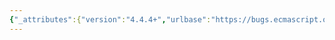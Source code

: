 ```yaml
---
{"_attributes":{"version":"4.4.4+","urlbase":"https://bugs.ecmascript.org/","maintainer":"dherman@mozilla.com"},"bug":{"bug_id":4085,"creation_ts":"2015-02-24 16:25:00 -0800","short_desc":"21.2.1: early error listed inline instead of in its own section","delta_ts":"2015-03-04 18:58:19 -0800","product":"Draft for 6th Edition","component":"editorial issue","version":"Rev 34: February 20, 2015 Release Candidate 1","rep_platform":"All","op_sys":"All","bug_status":"RESOLVED","resolution":"FIXED","priority":"Normal","bug_severity":"minor","everconfirmed":true,"reporter":{"uid":"bugs.ecmascript","name":"Michael Ficarra"},"assigned_to":{"uid":"allen","name":"Allen Wirfs-Brock"},"long_desc":[{"commentid":13334,"comment_count":0,"who":{"uid":"bugs.ecmascript","name":"Michael Ficarra"},"bug_when":"2015-02-24 16:25:51 -0800","thetext":"There is an early for RegExpUnicodeEscapeSequence in 21.2.1 that states \"It is a Syntax Error if the MV of HexDigits > 1114111.\". Unlike all other early errors, in particular the similar error in 11.8.4.1, this early error is listed inline instead of being separated into its own section. To make the grammar in this section read better, and for the sake of consistency, it should be separated into its own section."},{"commentid":13353,"comment_count":1,"who":{"uid":"allen","name":"Allen Wirfs-Brock"},"bug_when":"2015-02-25 09:21:07 -0800","thetext":"fixed in rev35 editor's draft"},{"commentid":13528,"comment_count":2,"who":{"uid":"allen","name":"Allen Wirfs-Brock"},"bug_when":"2015-03-04 18:58:19 -0800","thetext":"fixed in rev35"}]}}
---
```

